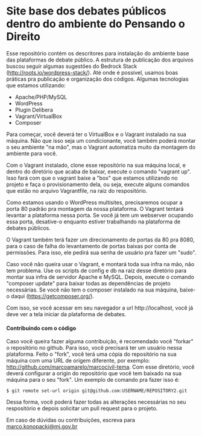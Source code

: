Site base dos debates públicos dentro do ambiente do Pensando o Direito
===================

Esse repositório contém os descritores para instalação do ambiente base das plataformas de debate público. A estrutura de publicação dos arquivos buscou seguir algumas sugestões do Bedrock Stack (http://roots.io/wordpress-stack/). Até onde é possível, usamos boas práticas pra publicação e organização dos códigos. Algumas tecnologias que estamos utilizando:

* Apache/PHP/MySQL
* WordPress
* Plugin Delibera
* Vagrant/VirtualBox
* Composer

Para começar, você deverá ter o VirtualBox e o Vagrant instalado na sua máquina. Não que isso seja um condicionante, você também poderá montar o seu ambiente "na mão", mas o Vagrant automatiza muito da montagem do ambiente para você.

Com o Vagrant instalado, clone esse repositório na sua máquina local, e dentro do diretório que acaba de baixar, execute o comando "vagrant up". Isso fará com que o vagrant baixe a "box" que estamos utilizando no projeto e faça o provisionamento dela, ou seja, execute alguns comandos que estão no arquivo Vagrantfile, na raiz do respositório.

Como estamos usando o WordPress multisites, precisaremos ocupar a porta 80 padrão pra montagem da nossa plataforma. O Vagrant tentará levantar a plataforma nessa porta. Se você já tem um webserver ocupando essa porta, desative-o enquanto estiver trabalhando na plataforma de debates públicos.

O Vagrant também terá fazer um direcionamento de portas da 80 pra 8080, para o caso de falha do levantamento de portas baixas por conta de permissões. Para isso, ele pedirá sua senha de usuário pra fazer um "sudo".

Caso você não queira usar o Vagrant, e montará toda sua infra na mão, não tem problema. Use os scripts de config e db na raiz desse diretório para montar sua infra de servidor Apache e MySQL. Depois, execute o comando "composer update" para baixar todas as dependências de projeto necessárias. Se você não tem o composer instalado na sua máquina, baixe-o daqui (https://getcomposer.org/).

Com isso, se você acessar em seu navegador a url http://localhost, você já deve ver a tela iniciar da plataforma de debates.

<h4>Contribuindo com o código</h4>

Caso você queira fazer alguma contribuição, é recomendado você "forkar" o repositório no github. Para isso, você precisará ter um usuário nessa plataforma. Feito o "fork", você terá uma cópia do repositório na sua máquina com uma URL de origem diferente, por exemplo: http://github.com/marcoamarelo/marcocivil-tema. Com esse diretório, você deverá configurar a origin do repositório que você tem baixado na sua máquina para o seu "fork". Um exemplo de comando pra fazer isso é:

```
$ git remote set-url origin git@github.com:USERNAME/REPOSITORY2.git
```

Dessa forma, você poderá fazer todas as alterações necessárias no seu respositório e depois solicitar um pull request para o projeto.

Em caso de dúvidas ou contribuições, escreva para marco.konopacki@mj.gov.br
